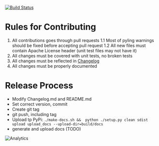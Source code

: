 [![Build Status](https://api.travis-ci.org/Blazemeter/taurus.svg)](https://travis-ci.org/Blazemeter/taurus)

# Rules for Contributing
 1. All contributions goes through pull requests
 1.1 Most of pyling warnings should be fixed before accepting pull request
 1.2 All new files must contain Apache License header (unit test files may not have it)
 2. All changes must be covered with unit tests, no broken tests
 3. All changes must be reflected in [Changelog](Changelog)
 4. All changes must be properly documented 

# Release Process
 - Modify Changelog.md and README.md
 - Set correct version, commit
 - Create git tag
 - git push, including tag
 - Upload tp PyPi: `./make-docs.sh &&  python ./setup.py clean sdist upload upload_docs --upload-dir=build/docs`
 - generate and upload docs (TODO)
 
![Analytics](https://ga-beacon.appspot.com/UA-63369152-1/taurus/dev)